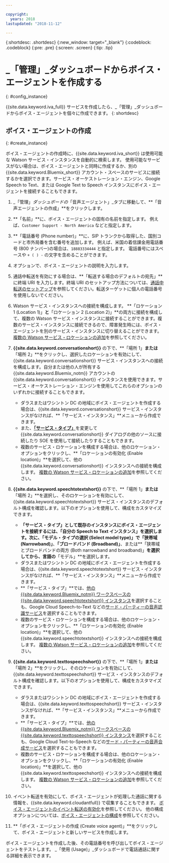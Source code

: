 ```yaml
---

copyright:
  years: 2018
lastupdated: "2018-11-12"

---
```


{:shortdesc: .shortdesc}
{:new_window: target="_blank"}
{:codeblock: .codeblock}
{:pre: .pre}
{:screen: .screen}
{:tip: .tip}


# _「管理」_ダッシュボードからボイス・エージェントを作成する
{: #config_instance}

{{site.data.keyword.iva_full}} サービスを作成したら、_「管理」_ダッシュボードからボイス・エージェントを個々に作成できます。
{: shortdesc}


## ボイス・エージェントの作成
{: #create_instance}

ボイス・エージェントの作成時に、{{site.data.keyword.iva_short}} は使用可能な Watson サービス・インスタンスを自動的に検索します。 使用可能なサービスがない場合は、ボイス・エージェントと同時に作成するか、別の {{site.data.keyword.Bluemix_short}} アカウント・スペースのサービスに接続するかを選択できます。サービス・オーケストレーション・エンジン、Google Speech to Text、または Google Text to Speech インスタンスにボイス・エージェントを接続することもできます。

1. _「管理」_ダッシュボードの_「音声エージェント」_タブに移動して、**「音声エージェントの作成」**をクリックします。

1. **「名前」**に、ボイス・エージェントの固有の名前を指定します。 例えば、`Customer Support - North America` などと指定します。

1. **「電話番号 (Phone number)」**に、SIP トランクから取得した、国別コードと市外局番を含む番号を追加します。 例えば、米国の着信課金用電話番号 (800 ナンバー)の場合は、`18883334444` と指定します。 電話番号にはスペースや `+ ( ) -` の文字を含めることができます。

1. オプションで、ボイス・エージェントの説明を入力します。

1. 通話中転送を有効にする場合は、**「転送する場合のデフォルトの宛先」**に終端 URI を入力します。終端 URI のセットアップ方法については、[通話中転送のセットアップ](call-transfer.html)を参照してください。転送ターゲットに個人の電話番号を使用しないでください。

1. Watson サービス・インスタンスへの接続を構成します。 **「ロケーション 1 (Location 1)」**と**「ロケーション 2 (Location 2)」**の両方に接続を構成して、複数の Watson サービス・インスタンスに接続することができます。複数のサービス・インスタンスに接続できるので、障害発生時には、ボイス・エージェントを別のサービス・インスタンスに切り替えることができます。 [複数の Watson サービス・ロケーションの追加](managing_disaster_recovery.html#add_location)を参照してください。

1. **{{site.data.keyword.conversationshort}}** の下で、**「場所 1」**または**「場所 2」**をクリックし、選択したロケーションを有効にして、{{site.data.keyword.conversationshort}} サービス・インスタンスへの接続を構成します。自分または他の人が所有する {{site.data.keyword.Bluemix_notm}} アカウントの {{site.data.keyword.conversationshort}} インスタンスを使用できます。サービス・オーケストレーション・エンジンを使用してこれらのオプションのいずれかに接続することもできます。

   * ダラスまたはワシントン DC の地域にボイス・エージェントを作成する場合は、{{site.data.keyword.conversationshort}} サービス・インスタンスがなければ、**「サービス・インスタンス」**メニューから作成できます。
   * また、[**「サービス・タイプ」**](managing_other.html#other_service)を変更して {{site.data.keyword.conversationshort}} ダイアログの他のソースに接続したり SOE を使用して接続したりすることもできます。
   * 複数のサービス・ロケーションを構成する場合は、他のロケーション・オプションをクリックし、**「ロケーションの有効化 (Enable location)」**を選択して、他の {{site.data.keyword.conversationshort}} インスタンスへの接続を構成します。 [複数の Watson サービス・ロケーションの追加](managing_disaster_recovery.html#add_location)を参照してください。

1. **{{site.data.keyword.speechtotextshort}}** の下で、**「場所 1」**または**「場所 2」**を選択し、そのロケーションを有効にして、{{site.data.keyword.speechtotextshort}} サービス・インスタンスのデフォルト構成を確認します。以下のオプションを使用して、構成をカスタマイズできます。
   * **「サービス・タイプ」**として既存のインスタンスにボイス・エージェントを接続するには、**「自分の Speech to Text インスタンス」**を選択します。次に、**「モデル・タイプの選択 (Select model type)」**で**「狭帯域 (Narrowband)」**、**「ブロードバンド (Broadband)」**、または**「狭帯域とブロードバンドの両方 (Both narrowband and broadband)」**を選択してから、言語の**「モデル」**を選択します。
   * ダラスまたはワシントン DC の地域にボイス・エージェントを作成する場合は、{{site.data.keyword.speechtotextshort}} サービス・インスタンスがなければ、**「サービス・インスタンス」**メニューから作成できます。
   * **「サービス・タイプ」**では、[他の {{site.data.keyword.Bluemix_notm}} ワークスペースの {{site.data.keyword.speechtotextshort}} インスタンス](managing_other.html)を選択することも、Google Cloud Speech-to-Text などの[サード・パーティーの音声認識サービス](managing_third_party.html)を選択することもできます。
   * 複数のサービス・ロケーションを構成する場合は、他のロケーション・オプションをクリックし、**「ロケーションの有効化 (Enable location)」**を選択して、他の {{site.data.keyword.speechtotextshort}} インスタンスへの接続を構成します。 [複数の Watson サービス・ロケーションの追加](managing_disaster_recovery.html)を参照してください。

1. **{{site.data.keyword.texttospeechshort}}** の下で、**「場所 1」**または**「場所 2」**をクリックし、そのロケーションを有効にして、{{site.data.keyword.texttospeechshort}} サービス・インスタンスのデフォルト構成を確認します。以下のオプションを使用して、構成をカスタマイズできます。
   * ダラスまたはワシントン DC の地域にボイス・エージェントを作成する場合は、{{site.data.keyword.texttospeechshort}} サービス・インスタンスがなければ、**「サービス・インスタンス」**メニューから作成できます。
   * **「サービス・タイプ」**では、[他の {{site.data.keyword.Bluemix_notm}} ワークスペースの {{site.data.keyword.texttospeechshort}} インスタンス](managing_other.html)を選択することも、Google Cloud Text-to-Speech などの[サード・パーティーの音声合成サービス](managing_third_party.html)を選択することもできます。
   * 複数のサービス・ロケーションを構成する場合は、他のロケーション・オプションをクリックし、**「ロケーションの有効化 (Enable location)」**を選択して、他の {{site.data.keyword.texttospeechshort}} インスタンスへの接続を構成します。 [複数の Watson サービス・ロケーションの追加](managing_disaster_recovery.html)を参照してください。

1. イベント転送を有効にして、ボイス・エージェントが処理した通話に関する情報を、{{site.data.keyword.cloudantfull}} で収集することもできます。 [ボイス・エージェントのイベント転送の有効化](event-forwarding.html)を参照してください。 他の構成オプションについては、[ボイス・エージェントの構成](managing.html#configure_va)を参照してください。

1. **「ボイス・エージェントの作成 (Create voice agent)」**をクリックして、ボイス・エージェントと新しいサービスを作成します。

ボイス・エージェントを作成した後、その電話番号を呼び出してボイス・エージェントをテストします。 _「使用 (Usage)」_ダッシュボードで電話通話に関する詳細を表示できます。  

